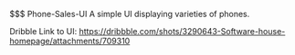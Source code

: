 $$$ Phone-Sales-UI
A simple UI displaying varieties of phones.

Dribble Link to UI: https://dribbble.com/shots/3290643-Software-house-homepage/attachments/709310
